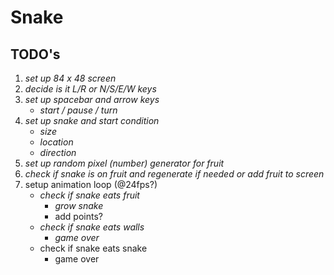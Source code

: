 # Snake

## TODO's

1. *set up 84 x 48 screen*
1. *decide is it L/R or N/S/E/W keys*
1. *set up spacebar and arrow keys*
    - *start / pause / turn*
1. *set up snake and start condition*
    - *size*
    - *location*
    - *direction*
1. *set up random pixel (number) generator for fruit*
1. *check if snake is on fruit and regenerate if needed or add fruit to screen*
1. setup animation loop (@24fps?)
    - *check if snake eats fruit*
        - *grow snake*
        - add points?
    - *check if snake eats walls*
        - *game over*
    - check if snake eats snake
        - game over
